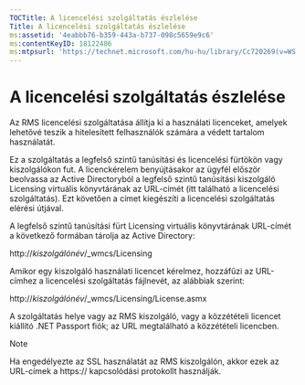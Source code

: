 ```yaml
---
TOCTitle: A licencelési szolgáltatás észlelése
Title: A licencelési szolgáltatás észlelése
ms:assetid: '4eabbb76-b359-443a-b737-098c5659e9c6'
ms:contentKeyID: 18122486
ms:mtpsurl: 'https://technet.microsoft.com/hu-hu/library/Cc720269(v=WS.10)'
---
```


A licencelési szolgáltatás észlelése
====================================

Az RMS licencelési szolgáltatása állítja ki a használati licenceket, amelyek lehetővé teszik a hitelesített felhasználók számára a védett tartalom használatát.

Ez a szolgáltatás a legfelső szintű tanúsítási és licencelési fürtökön vagy kiszolgálókon fut. A licenckérelem benyújtásakor az ügyfél először beolvassa az Active Directoryból a legfelső szintű tanúsítási kiszolgáló Licensing virtuális könyvtárának az URL-címét (itt található a licencelési szolgáltatás). Ezt követően a címet kiegészíti a licencelési szolgáltatás elérési útjával.

A legfelső szintű tanúsítási fürt Licensing virtuális könyvtárának URL-címét a következő formában tárolja az Active Directory:

http://*kiszolgálónév*/\_wmcs/Licensing

Amikor egy kiszolgáló használati licencet kérelmez, hozzáfűzi az URL-címhez a licencelési szolgáltatás fájlnevét, az alábbiak szerint:

http://*kiszolgálónév*/\_wmcs/Licensing/License.asmx

A szolgáltatás helye vagy az RMS kiszolgáló, vagy a közzétételi licencet kiállító .NET Passport fiók; az URL megtalálható a közzétételi licencben.

> [!NOTE]  
> Ha engedélyezte az SSL használatát az RMS kiszolgálón, akkor ezek az URL-címek a https:// kapcsolódási protokollt használják. 
